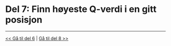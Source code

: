 # Del 7: Finn høyeste Q-verdi i en gitt posisjon

---

[<< Gå til del 6](./del_6.md) | [Gå til del 8 >>](./del_8.md)
